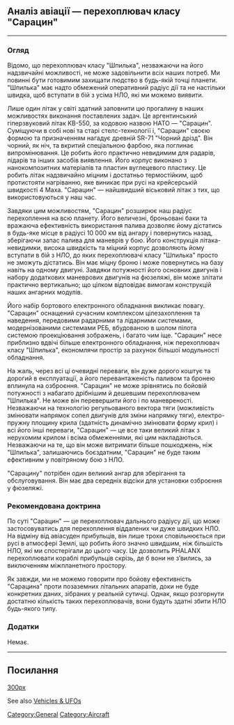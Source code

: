 ## Аналіз авіації — перехоплювач класу "Сарацин"

------------------------------------------------------------------------

### Огляд

Відомо, що перехоплювач класу "Шпилька", незважаючи на його надзвичайні
можливості, не може задовільнити всіх наших потреб. Ми повинні бути
готовимим захищати людство в будь-якій точці планети. "Шпилька" має
надто обмежений оперативний радіус дії та не настільки швидка, щоб
вступати в бій з усіма НЛО, які ми можемо виявити.

Лише один літак у світі здатний заповнити цю прогалину в наших
можливостях виконання поставлених задач. Це аргентинський гіперзвуковий
літак KB-550, за кодовою назвою НАТО — "Сарацин". Суміщуючи в собі нові
та старі стелс-технології і, "Сарацин" своєю формою та призначенням
нагадує древній SR-71 "Чорний дрізд". Він чорний, як ніч, та вкритий
спеціальною фарбою, яка поглинає випромінювання. Це робить його
практично невидимим для радарів, лідарів та інших засобів виявлення.
Його корпус виконано з нанокомпозитних матеріалів та пластин вуглецевого
пластику. Це робить літак надзвичайно міцним і достатньо термостійким,
щоб протистояти нагріванню, яке виникає при русі на крейсерській
швидкості 4 Маха. "Сарацин" — найшвидший віськовий літак з тих, що
використовуються у наш час.

Завдяки цим можливостям, "Сарацин" розширює наш радіус перехоплення на
всю планету. Його величезні, броньовані баки та вражаюча ефективність
використання палива дозволяє йому дістатись в будь-яке місце в радіусі
10 000 км від ангару і повернутись назад, зберігаючи запас палива для
маневрів у бою. Його конструкція літака-невидимки, висока швидкість та
міцний корпус дозволяють йому вступати в бій з НЛО, до яких
перехоплювачі класу "Шпилька" просто не зможуть дістатись. Він має міцну
броню і може повернутись на базу навіть на одному двигуні. Завдяки
потужності його основних двигунів і набору додаткових маневрових
двигунів на фюзеляжі, він може злітати практично вертикально; що цілком
відповідає вимогам конструкцій наших ангарних модулів.

Його набір бортового електронного обладнання викликає повагу. "Сарацин"
оснащений сучасним комплексом цілезахоплення та наведення, передовими
радарними та лідарними системами, модернізованими системами РЕБ,
вбудованою в шолом пілота системою проекціювання зображень, і багато чим
іще. "Сарацин" несе приблизно вдвічі більше електронного обладнання, ніж
перехоплювач класу "Шпилька", економлячи простір за рахунок більшої
модульності обладнання.

На жаль, через всі ці очевидні переваги, він дуже дорого коштує та
дорогий в експлуатації, а його перевантаженість паливом та бронею
вплинула на озброєння. "Сарацин" не може зрівнятись по бойовій
потужності з набагато дрібнішим й дешевшим перехоплювачем "Шпилька". Не
може він перевершити його і по маневреності. Незважаючи на технологію
регульованого вектора тяги (можливість змінювати напрямок сопел двигунів
для зміни напрямку тяги), електро-пружну площину крила (здатність
динамічно змінювати форму крил) і всі його інші переваги, "Сарацин" — це
все таки великий літак з нерухомим крилом і всіма обмеженнями, які цим
накладаються. Незважаючи на те, що він може витримати більше пошкоджень,
ніж "Шпилька", залишаючись боєздатним, "Сарацин" не буде таким
ефективним у повітряному бою з НЛО.

"Сарацину" потрібен один великий ангар для зберігання та обслуговування.
Він має два середніх відсіки для установки озброєння у фюзеляжі.

### Рекомендована доктрина

По суті "Сарацин" — це перехоплювач дальнього радіусу дії, що може
застосовуватись для перехоплення віддалених чи дуже швидких НЛО. На
відміну від авіасуден прибульців, він лише трохи сповільнюється при русі
в атмосфері Землі, що робить його значно швидшим, ніж більшість НЛО, які
ми спостерігали до цього часу. Це дозволить PHALANX перехоплювати
кораблі прибульців скрізь, де б вони не з’вились, за виключенням
міжпланетного простору.

Як завжди, ми не можемо говорити про бойову ефективність "Сарацина"
проти позаземних літальних апаратів, доки не буде конкретних даних,
зібраних у реальній сутичці. Однак, якщо розгорнути достатню кількість
таких перехоплювачів, вони будуть здатні збити НЛО будь-якого типу.

### Додатки

Немає.

------------------------------------------------------------------------

## Посилання

[300px](image:Inter_saracen.jpg "wikilink")

See also [Vehicles & UFOs](Vehicles_&_UFOs "wikilink")

[Category:General](Category:General "wikilink")
[Category:Aircraft](Category:Aircraft "wikilink")